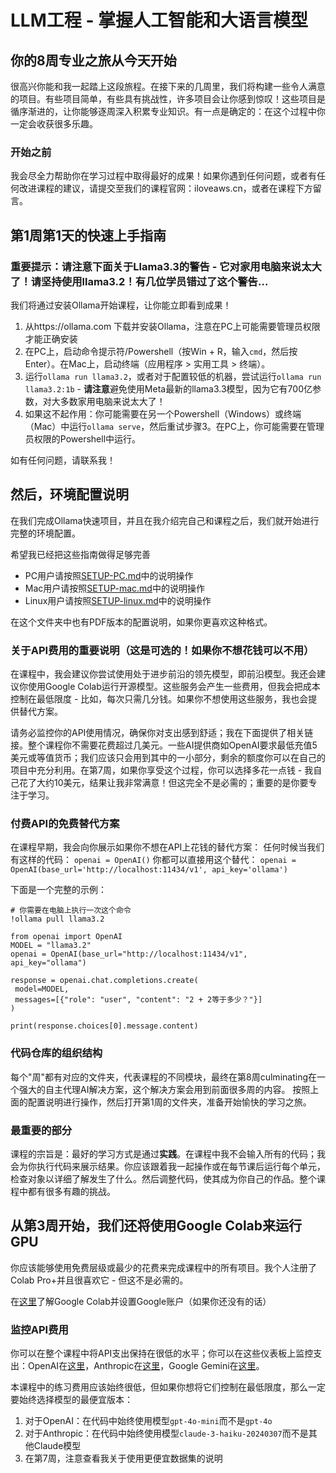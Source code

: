 # LLM工程 - 掌握人工智能和大语言模型

## 你的8周专业之旅从今天开始

很高兴你能和我一起踏上这段旅程。在接下来的几周里，我们将构建一些令人满意的项目。有些项目简单，有些具有挑战性，许多项目会让你感到惊叹！这些项目是循序渐进的，让你能够逐周深入积累专业知识。有一点是确定的：在这个过程中你一定会收获很多乐趣。

### 开始之前

我会尽全力帮助你在学习过程中取得最好的成果！如果你遇到任何问题，或者有任何改进课程的建议，请提交至我们的课程官网：iloveaws.cn，或者在课程下方留言。

## 第1周第1天的快速上手指南

### 重要提示：请注意下面关于Llama3.3的警告 - 它对家用电脑来说太大了！请坚持使用llama3.2！有几位学员错过了这个警告...

我们将通过安装Ollama开始课程，让你能立即看到成果！
1. 从https://ollama.com 下载并安装Ollama，注意在PC上可能需要管理员权限才能正确安装
2. 在PC上，启动命令提示符/Powershell（按Win + R，输入`cmd`，然后按Enter）。在Mac上，启动终端（应用程序 > 实用工具 > 终端）。
3. 运行`ollama run llama3.2`，或者对于配置较低的机器，尝试运行`ollama run llama3.2:1b` - **请注意**避免使用Meta最新的llama3.3模型，因为它有700亿参数，对大多数家用电脑来说太大了！
4. 如果这不起作用：你可能需要在另一个Powershell（Windows）或终端（Mac）中运行`ollama serve`，然后重试步骤3。在PC上，你可能需要在管理员权限的Powershell中运行。

如有任何问题，请联系我！

## 然后，环境配置说明

在我们完成Ollama快速项目，并且在我介绍完自己和课程之后，我们就开始进行完整的环境配置。

希望我已经把这些指南做得足够完善

- PC用户请按照[SETUP-PC.md](SETUP-PC.md)中的说明操作
- Mac用户请按照[SETUP-mac.md](SETUP-mac.md)中的说明操作
- Linux用户请按照[SETUP-linux.md](SETUP-linux.md)中的说明操作

在这个文件夹中也有PDF版本的配置说明，如果你更喜欢这种格式。

### 关于API费用的重要说明（这是可选的！如果你不想花钱可以不用）

在课程中，我会建议你尝试使用处于进步前沿的领先模型，即前沿模型。我还会建议你使用Google Colab运行开源模型。这些服务会产生一些费用，但我会把成本控制在最低限度 - 比如，每次只需几分钱。如果你不想使用这些服务，我也会提供替代方案。

请务必监控你的API使用情况，确保你对支出感到舒适；我在下面提供了相关链接。整个课程你不需要花费超过几美元。一些AI提供商如OpenAI要求最低充值5美元或等值货币；我们应该只会用到其中的一小部分，剩余的额度你可以在自己的项目中充分利用。在第7周，如果你享受这个过程，你可以选择多花一点钱 - 我自己花了大约10美元，结果让我非常满意！但这完全不是必需的；重要的是你要专注于学习。

### 付费API的免费替代方案

在课程早期，我会向你展示如果你不想在API上花钱的替代方案：
任何时候当我们有这样的代码：
`openai = OpenAI()`
你都可以直接用这个替代：
`openai = OpenAI(base_url='http://localhost:11434/v1', api_key='ollama')`

下面是一个完整的示例：

```
# 你需要在电脑上执行一次这个命令
!ollama pull llama3.2

from openai import OpenAI
MODEL = "llama3.2"
openai = OpenAI(base_url="http://localhost:11434/v1", api_key="ollama")

response = openai.chat.completions.create(
 model=MODEL,
 messages=[{"role": "user", "content": "2 + 2等于多少？"}]
)

print(response.choices[0].message.content)
```

### 代码仓库的组织结构

每个"周"都有对应的文件夹，代表课程的不同模块，最终在第8周culminating在一个强大的自主代理AI解决方案，这个解决方案会用到前面很多周的内容。
按照上面的配置说明进行操作，然后打开第1周的文件夹，准备开始愉快的学习之旅。

### 最重要的部分

课程的宗旨是：最好的学习方式是通过**实践**。在课程中我不会输入所有的代码；我会为你执行代码来展示结果。你应该跟着我一起操作或在每节课后运行每个单元，检查对象以详细了解发生了什么。然后调整代码，使其成为你自己的作品。整个课程中都有很多有趣的挑战。

## 从第3周开始，我们还将使用Google Colab来运行GPU

你应该能够使用免费层级或最少的花费来完成课程中的所有项目。我个人注册了Colab Pro+并且很喜欢它 - 但这不是必需的。

在[这里](https://colab.research.google.com/)了解Google Colab并设置Google账户（如果你还没有的话）


### 监控API费用

你可以在整个课程中将API支出保持在很低的水平；你可以在这些仪表板上监控支出：OpenAI在[这里](https://platform.openai.com/usage)，Anthropic在[这里](https://console.anthropic.com/settings/cost)，Google Gemini在[这里](https://console.cloud.google.com/apis/api/generativelanguage.googleapis.com/cost)。

本课程中的练习费用应该始终很低，但如果你想将它们控制在最低限度，那么一定要始终选择模型的最便宜版本：
1. 对于OpenAI：在代码中始终使用模型`gpt-4o-mini`而不是`gpt-4o`
2. 对于Anthropic：在代码中始终使用模型`claude-3-haiku-20240307`而不是其他Claude模型
3. 在第7周，注意查看我关于使用更便宜数据集的说明
